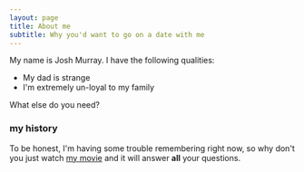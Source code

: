 ```yaml
---
layout: page
title: About me
subtitle: Why you'd want to go on a date with me
---
```


My name is Josh Murray. I have the following qualities:

- My dad is strange
- I'm extremely un-loyal to my family

What else do you need?

### my history

To be honest, I'm having some trouble remembering right now, so why don't you just watch [my movie](http://en.wikipedia.org/wiki/The_Princess_Bride_%28film%29) and it will answer **all** your questions.
